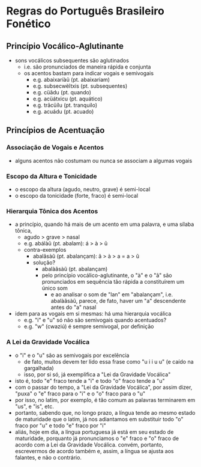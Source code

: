 # Regras do Português Brasileiro Fonético

## Princípio Vocálico-Aglutinante
- sons vocálicos subsequentes são aglutinados
    - i.e. são pronunciados de maneira rápida e conjunta
    - os acentos bastam para indicar vogais e semivogais
        - e.g. abaixaríàũ (pt. abaixariam)
        - e.g. subsecwèĩtxis (pt. subsequentes)
        - e.g. cüãdu (pt. quando)
        - e.g. acüátxicu (pt. aquático)
        - e.g. trãcüílu (pt. tranquilo)
        <!-- - e.g. subsecwèĩtxis (pt. subsequentes)
        - e.g. cwãdu (pt. quando)
        - e.g. acwátxicu (pt. aquático)
        - e.g. trãcwílu (pt. tranquilo) -->
        - e.g. acuádu (pt. acuado)

## Princípios de Acentuação
### Associação de Vogais e Acentos
- alguns acentos não costumam ou nunca se associam a algumas vogais

### Escopo da Altura e Tonicidade
- o escopo da altura (agudo, neutro, grave) é semi-local
- o escopo da tonicidade (forte, fraco) é semi-local

### Hierarquia Tônica dos Acentos
- a princípio, quando há mais de um acento em uma palavra, e uma sílaba tônica,
    - agudo > grave > nasal
    - e.g. abálàũ (pt. abalam): á > à > ũ
    - contra-exemplos
        - abalãsàũ (pt. abalançam): ã > à > a = a > ũ
        - solução?
            - abalàãsàũ (pt. abalançam)
            - pelo princípio vocálico-aglutinante, o "à" e o "ã" são pronunciados em sequência tão rápida a constituírem um único som
                - e ao analisar o som de "lan" em "abalançam", i.e. abalàãsàũ, parece, de fato, haver um "a" descendente antes do "a" nasal
- idem para as vogais em si mesmas: há uma hierarquia vocálica
    - e.g. "i" e "u" só não são semivogais quando acentuados?
    - e.g. "w" (cwaziú) é sempre semivogal, por definição

### A Lei da Gravidade Vocálica
- o "i" e o "u" são as semivogais por excelência
    - de fato, muitos devem ter lido essa frase como "u i i u u" (e caído na gargalhada)
    - isso, por si só, já exemplifica a "Lei da Gravidade Vocálica"
- isto é, todo "e" fraco tende a "i" e todo "o" fraco tende a "u"
- com o passar do tempo, a "Lei da Gravidade Vocálica", por assim dizer, "puxa" o "e" fraco para o "i" e o "o" fraco para o "u"
- por isso, no latim, por exemplo, é tão comum as palavras terminarem em "us", e "is", etc.
- portanto, sabendo que, no longo prazo, a língua tende ao mesmo estado de maturidade que o latim, já nos adiantamos em substituir todo "o" fraco por "u" e todo "e" fraco por "i"
- aliás, hoje em dia, a língua portuguesa já está em seu estado de maturidade, porquanto já pronunciamos o "e" fraco e "o" fraco de acordo com a Lei da Gravidade Vocálica. convém, portanto, escrevermos de acordo também e, assim, a língua se ajusta aos falantes, e não o contrário.